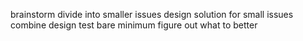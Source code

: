 brainstorm
divide into smaller issues
design solution for small issues
combine design
test bare minimum
figure out what to better
